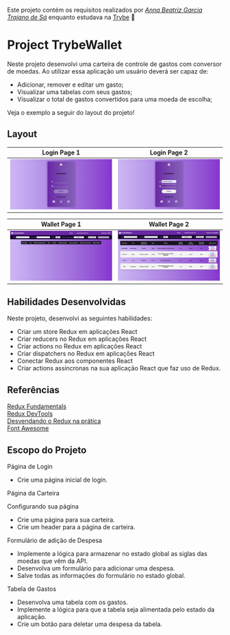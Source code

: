 Este projeto contém os requisitos realizados por _[Anna Beatriz Garcia Trajano de Sá](www.linkedin.com/in/anna-beatriz-trajano-de-sá)_ enquanto estudava na [Trybe](https://www.betrybe.com/) :rocket:

# Project TrybeWallet

Neste projeto desenvolvi uma carteira de controle de gastos com conversor de moedas. Ao utilizar essa aplicação um usuário deverá ser capaz de:

 - Adicionar, remover e editar um gasto;
 - Visualizar uma tabelas com seus gastos;
 - Visualizar o total de gastos convertidos para uma moeda de escolha;

Veja o exemplo a seguir do layout do projeto!

## Layout

Login Page 1             |  Login Page 2
:-------------------------:|:-------------------------:
![Screeshot](screenshot_1.png)  |  ![Screenshot](screenshot_2.png)

Wallet Page 1             |  Wallet Page 2
:-------------------------:|:-------------------------:
![Screeshot](screenshot_3.png)  |  ![Screenshot](screenshot_4.png)

## Habilidades Desenvolvidas

Neste projeto, desenvolvi as seguintes habilidades:

 - Criar um store Redux em aplicações React
 - Criar reducers no Redux em aplicações React
 - Criar actions no Redux em aplicações React
 - Criar dispatchers no Redux em aplicações React
 - Conectar Redux aos componentes React
 - Criar actions assíncronas na sua aplicação React que faz uso de Redux.
 
 ## Referências
 [Redux Fundamentals](https://redux.js.org/tutorials/fundamentals/part-1-overview)<br>
 [Redux DevTools](https://chrome.google.com/webstore/detail/redux-devtools/lmhkpmbekcpmknklioeibfkpmmfibljd?hl=pt-BR)<br>
 [Desvendando o Redux na prática](https://www.youtube.com/watch?v=u99tNt3TZf8)<br>
 [Font Awesome](https://fontawesome.com/v5/search)<br>

## Escopo do Projeto

Página de Login

 - Crie uma página inicial de login.

Página da Carteira

Configurando sua página
 - Crie uma página para sua carteira.
 - Crie um header para a página de carteira.

Formulário de adição de Despesa
 - Implemente a lógica para armazenar no estado global as siglas das moedas que vêm da API.
 - Desenvolva um formulário para adicionar uma despesa.
 - Salve todas as informações do formulário no estado global.

Tabela de Gastos
 - Desenvolva uma tabela com os gastos.
 - Implemente a lógica para que a tabela seja alimentada pelo estado da aplicação.
 - Crie um botão para deletar uma despesa da tabela.
